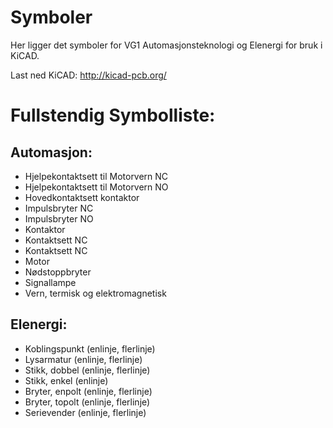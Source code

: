 # Symboler
Her ligger det symboler for VG1 Automasjonsteknologi og Elenergi for bruk i KiCAD.

Last ned KiCAD:
http://kicad-pcb.org/

# Fullstendig Symbolliste:

## Automasjon:
- Hjelpekontaktsett til Motorvern NC
- Hjelpekontaktsett til Motorvern NO
- Hovedkontaktsett kontaktor
- Impulsbryter NC
- Impulsbryter NO
- Kontaktor
- Kontaktsett NC
- Kontaktsett NC
- Motor
- Nødstoppbryter
- Signallampe
- Vern, termisk og elektromagnetisk

## Elenergi:
- Koblingspunkt (enlinje, flerlinje)
- Lysarmatur (enlinje, flerlinje)
- Stikk, dobbel (enlinje, flerlinje)
- Stikk, enkel (enlinje)
- Bryter, enpolt (enlinje, flerlinje)
- Bryter, topolt (enlinje, flerlinje)
- Serievender (enlinje, flerlinje)


